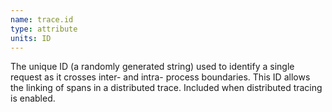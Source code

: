 ```yaml
---
name: trace.id
type: attribute
units: ID
---
```


The unique ID (a randomly generated string) used to identify a single request as it crosses inter- and intra- process boundaries. This ID allows the linking of spans in a distributed trace. Included when distributed tracing is enabled.